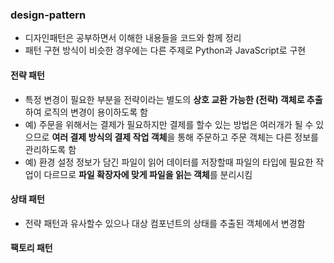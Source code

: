 ### design-pattern
* 디자인패턴은 공부하면서 이해한 내용들을 코드와 함께 정리
* 패턴 구현 방식이 비슷한 경우에는 다른 주제로 Python과 JavaScript로 구현


#### 전략 패턴
- 특정 변경이 필요한 부분을 전략이라는 별도의 **상호 교환 가능한 (전략) 객체로 추출**하여 로직의 변경이 용이하도록 함
- 예) 주문을 위해서는 결제가 필요하지만 결제를 할수 있는 방법은 여러개가 될 수 있으므로 **여러 결제 방식의 결제 작업 객체**을 통해 주문하고 주문 객체는 다른 정보를 관리하도록 함
- 예) 환경 설정 정보가 담긴 파일이 읽어 데이터를 저장할때 파일의 타입에 필요한 작업이 다르므로 **파일 확장자에 맞게 파일을 읽는 객체**를 분리시킴


#### 상태 패턴
- 전략 패턴과 유사할수 있으나 대상 컴포넌트의 상태를 추출된 객체에서 변경함 

#### 팩토리 패턴
